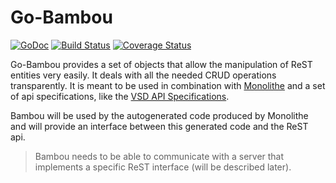 # Go-Bambou

[![GoDoc](https://godoc.org/github.com/nuagenetworks/go-bambou/bambou?status.svg)](https://godoc.org/github.com/nuagenetworks/go-bambou/bambou)
[![Build Status](https://travis-ci.org/nuagenetworks/go-bambou.svg?branch=master)](https://travis-ci.org/nuagenetworks/go-bambou)
[![Coverage Status](https://coveralls.io/repos/github/nuagenetworks/go-bambou/badge.svg?branch=master)](https://coveralls.io/github/nuagenetworks/go-bambou?branch=master)

Go-Bambou provides a set of objects that allow the manipulation of ReST entities very easily. It deals with all the needed CRUD operations transparently. It is meant to be used in combination with [Monolithe](https://github.com/nuagenetworks/monolithe) and a set of api specifications, like the [VSD API Specifications](https://github.com/nuagenetworks/vsd-api-specifications).

Bambou will be used by the autogenerated code produced by Monolithe and will provide an interface between this generated code and the ReST api.

> Bambou needs to be able to communicate with a server that implements a specific ReST interface (will be described later).
